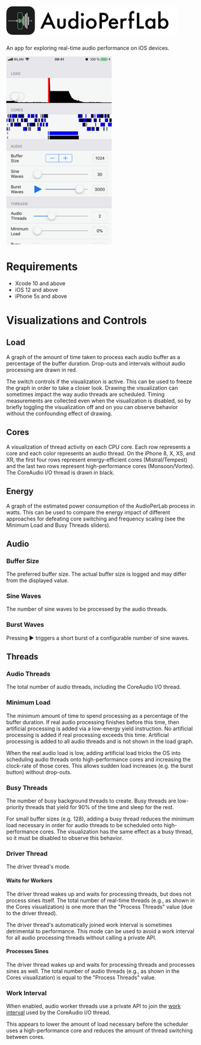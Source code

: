 # <img src="Logo.svg" alt="Logo" height="76">

An app for exploring real-time audio performance on iOS devices.

<img src="Screenshot.png" alt="Screenshot" height="500">

# Requirements

* Xcode 10 and above
* iOS 12 and above
* iPhone 5s and above

# Visualizations and Controls

## Load

A graph of the amount of time taken to process each audio buffer as a percentage of the buffer duration. Drop-outs and intervals without audio processing are drawn in red.

The switch controls if the visualization is active. This can be used to freeze the graph in order to take a closer look. Drawing the visualization can sometimes impact the way audio threads are scheduled. Timing measurements are collected even when the visualization is disabled, so by briefly toggling the visualization off and on you can observe behavior without the confounding effect of drawing.

## Cores

A visualization of thread activity on each CPU core. Each row represents a core and each color represents an audio thread. On the iPhone 8, X, XS, and XR, the first four rows represent energy-efficient cores (Mistral/Tempest) and the last two rows represent high-performance cores (Monsoon/Vortex). The CoreAudio I/O thread is drawn in black.

## Energy

A graph of the estimated power consumption of the AudioPerLab process in watts. This can be used to compare the energy impact of different approaches for defeating core switching and frequency scaling (see the Minimum Load and Busy Threads sliders).

## Audio

### Buffer Size

The preferred buffer size. The actual buffer size is logged and may differ from the displayed value.

### Sine Waves

The number of sine waves to be processed by the audio threads.

### Burst Waves

Pressing ▶ triggers a short burst of a configurable number of sine waves.

## Threads

### Audio Threads

The total number of audio threads, including the CoreAudio I/O thread.

### Minimum Load

The minimum amount of time to spend processing as a percentage of the buffer duration. If real audio processing finishes before this time, then artificial processing is added via a low-energy yield instruction. No artificial processing is added if real processing exceeds this time. Artificial processing is added to all audio threads and is not shown in the load graph.

When the real audio load is low, adding artificial load tricks the OS into scheduling audio threads onto high-performance cores and increasing the clock-rate of those cores. This allows sudden load increases (e.g. the burst button) without drop-outs.

### Busy Threads

The number of busy background threads to create. Busy threads are low-priority threads that yield for 90% of the time and sleep for the rest.

For small buffer sizes (e.g. 128), adding a busy thread reduces the minimum load necessary in order for audio threads to be scheduled onto high-performance cores. The visualization has the same effect as a busy thread, so it must be disabled to observe this behavior.

### Driver Thread

The driver thread's mode.

#### Waits for Workers

The driver thread wakes up and waits for processing threads, but does not process sines itself. The total number of real-time threads (e.g., as shown in the Cores visualization) is one more than the "Process Threads" value (due to the driver thread).

The driver thread's automatically joined work interval is sometimes detrimental to performance. This mode can be used to avoid a work interval for all audio processing threads without calling a private API.

#### Processes Sines

The driver thread wakes up and waits for processing threads and processes sines as well. The total number of audio threads (e.g., as shown in the Cores visualization) is equal to the "Process Threads" value.

### Work Interval

When enabled, audio worker threads use a private API to join the [work interval](https://github.com/apple/darwin-xnu/blob/master/bsd/sys/work_interval.h) used by the CoreAudio I/O thread.

This appears to lower the amount of load necessary before the scheduler uses a high-performance core and reduces the amount of thread switching between cores.
